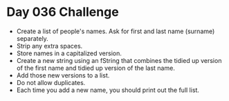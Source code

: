 # Day 036 Challenge

+ Create a list of people's names. Ask for first and last name (surname) separately.
+ Strip any extra spaces.
+ Store names in a capitalized version.
+ Create a new string using an fString that combines the tidied up version of the first name and tidied up version of the last name.
+ Add those new versions to a list.
+ Do not allow duplicates.
+ Each time you add a new name, you should print out the full list.
